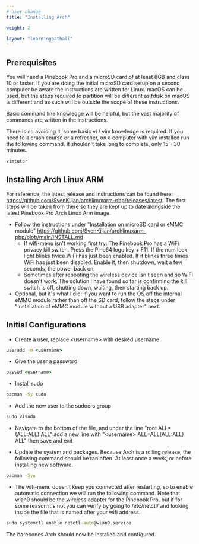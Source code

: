 ```yaml
---
# User change
title: "Installing Arch"

weight: 2

layout: "learningpathall"
---
```


## Prerequisites

You will need a Pinebook Pro and a microSD card of at least 8GB and class 10 or faster. If you are doing the initial microSD card setup on a second computer be aware the instructions are written for Linux. macOS can be used, but the steps required to partition will be different as fdisk on macOS is different and as such will be outside the scope of these instructions.

Basic command line knowledge will be helpful, but the vast majority of commands are written in the instructions.

There is no avoiding it, some basic vi / vim knowledge is required. If you need to a crash course or a refresher, on a computer with vim installed run the following command. It shouldn't take long to complete, only 15 - 30 minutes. 
```cmd
vimtutor
```

## Installing Arch Linux ARM

For reference, the latest release and instructions can be found here: https://github.com/SvenKiljan/archlinuxarm-pbp/releases/latest. The first steps will be taken from there so they are kept up to date alongside the latest Pinebook Pro Arch Linux Arm image.

* Follow the instructions under "Installation on microSD card or eMMC module" https://github.com/SvenKiljan/archlinuxarm-pbp/blob/main/INSTALL.md
    * If wifi-menu isn't working first try: The Pinebook Pro has a WiFi privacy kill switch. Press the Pine64 logo key + F11. If the num lock light blinks twice WiFi has just been enabled. If it blinks three times WiFi has just been disabled. Enable it, then shutdown, wait a few seconds, the power back on.
    * Sometimes after rebooting the wireless device isn't seen and so WiFi doesn't work. The solution I have found so far is confirming the kill switch is off, shutting down, waiting, then starting back up.
* Optional, but it's what I did: if you want to run the OS off the internal eMMC module rather than off the SD card, follow the steps under "Installation of eMMC module without a USB adapter" next.

## Initial Configurations

* Create a user, replace \<username> with desired username
```cmd
useradd -m <username>
```

* Give the user a password
```cmd
passwd <username>
```

* Install sudo
```cmd
pacman -Sy sudo
```

* Add the new user to the sudoers group
```cmd
sudo visudo
```
    
* Navigate to the bottom of the file, and under the line "root ALL=(ALL:ALL) ALL" add a new line with "\<username> ALL=ALL(ALL:ALL) ALL" then save and exit

* Update the system and packages. Because Arch is a rolling release, the following command should be ran often. At least once a week, or before installing new software.
```cmd
pacman -Syu
```

* The wifi-menu doesn't keep you connected after restarting, so to enable automatic connection we will run the following command. Note that wlan0 should be the wireless adapter for the Pinebook Pro, but if for some reason it's not you can verify by going to /etc/netctl/ and looking inside the file that is named after your wifi address.
```cmd
sudo systemctl enable netctl-auto@wlan0.service
```

The barebones Arch should now be installed and configured.
